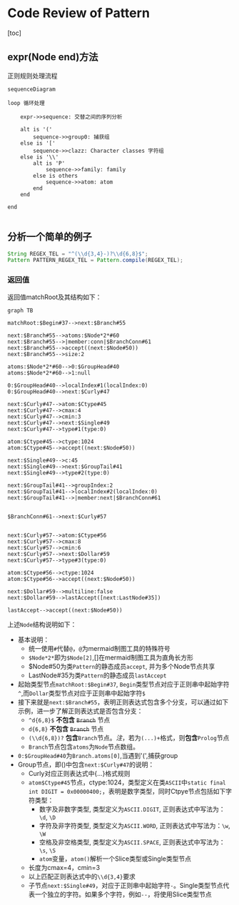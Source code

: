 # Code Review of Pattern

[toc]

## expr(Node end)方法
正则规则处理流程

```mermaid
sequenceDiagram

loop 循环处理

    expr->>sequence: 交替之间的序列分析

    alt is '('
        sequence->>group0: 捕获组
    else is '['
        sequence->>clazz: Character classes 字符组
    else is '\\'
        alt is 'P'
            sequence->>family: family
        else is others
            sequence->>atom: atom
        end
    end

end


```

## 分析一个简单的例子
```java
String REGEX_TEL = "^(\\d{3,4}-)?\\d{6,8}$";
Pattern PATTERN_REGEX_TEL = Pattern.compile(REGEX_TEL);
```

### 返回值

返回值matchRoot及其结构如下：

```mermaid
graph TB

matchRoot:$Begin#37-->next:$Branch#55

next:$Branch#55-->atoms:$Node*2*#60
next:$Branch#55-->|member:conn|$BranchConn#61
next:$Branch#55-->accept((next:$Node#50))
next:$Branch#55-->size:2

atoms:$Node*2*#60-->0:$GroupHead#40
atoms:$Node*2*#60-->1:null

0:$GroupHead#40-->localIndex#1(localIndex:0)
0:$GroupHead#40-->next:$Curly#47

next:$Curly#47-->atom:$Ctype#45
next:$Curly#47-->cmax:4
next:$Curly#47-->cmin:3
next:$Curly#47-->next:$Single#49
next:$Curly#47-->type#1(type:0)

atom:$Ctype#45-->ctype:1024
atom:$Ctype#45-->accept((next:$Node#50))

next:$Single#49-->c:45
next:$Single#49-->next:$GroupTail#41
next:$Single#49-->type#2(type:0)

next:$GroupTail#41-->groupIndex:2
next:$GroupTail#41-->localIndex#2(localIndex:0)
next:$GroupTail#41-->|member:next|$BranchConn#61


$BranchConn#61-->next:$Curly#57


next:$Curly#57-->atom:$Ctype#56
next:$Curly#57-->cmax:8
next:$Curly#57-->cmin:6
next:$Curly#57-->next:$Dollar#59
next:$Curly#57-->type#3(type:0)

atom:$Ctype#56-->ctype:1024
atom:$Ctype#56-->accept((next:$Node#50))

next:$Dollar#59-->multiline:false
next:$Dollar#59-->lastAccept([next:LastNode#35])

lastAccept-->accept((next:$Node#50))

```
上述`Node`结构说明如下：
- 基本说明：
  - 统一使用`#`代替`@`，`@`为mermaid制图工具的特殊符号
  - `$Node*2*`即为`$Node[2]`,[]在mermaid制图工具为直角长方形
  - $Node#50为类`Pattern`的静态成员`accept`, 并为多个Node节点共享
  - LastNode#35为类`Pattern`的静态成员`lastAccept`
- 起始类型节点`matchRoot:$Begin#37`, `Begin`类型节点对应于正则串中起始字符`^`,而`Dollar`类型节点对应于正则串中起始字符`$`
- 接下来就是`next:$Branch#55`，表明正则表达式包含多个分支，可以通过如下示例，进一步了解正则表达式是否包含分支：
  - `^d{6,8}$` **不包含** ~~`Branch`~~ 节点
  - `d{6,8}` **不包含** ~~`Branch`~~ 节点
  - `(\\d{6,8})?` **包含**`Branch`节点。*注*，若为`(...)+`格式，则**包含**`Prolog`节点
  - `Branch`节点包含`atoms`为`Node`节点数组。
- `0:$GroupHead#40`为`Branch.atoms[0]`,当遇到'(',捕获group
- Group节点，即()中包含`next:$Curly#47`的说明：
  - Curly对应正则表达式中{...}格式规则
  - `atom$Ctype#45`节点，ctype:1024，类型定义在类`ASCII`中`static final int DIGIT = 0x00000400;`，表明是数字类型，同时Ctpye节点包括如下字符类型：
    - 数字及非数字类型, 类型定义为`ASCII.DIGIT`, 正则表达式中写法为：`\d`, `\D`
    - 字符及非字符类型, 类型定义为`ASCII.WORD`, 正则表达式中写法为：`\w`, `\W`
    - 空格及非空格类型, 类型定义为`ASCII.SPACE`, 正则表达式中写法为：`\s`, `\S`
    - `atom`变量，`atom()`解析一个Slice类型或Single类型节点
  - 长度为cmax=4，cmin=3
  - 以上匹配正则表达式中的`\\d{3,4}`要求
  - 子节点`next:$Single#49`，对应于正则串中起始字符`-`。Single类型节点代表一个独立的字符。如果多个字符，例如`--`，将使用Slice类型节点
